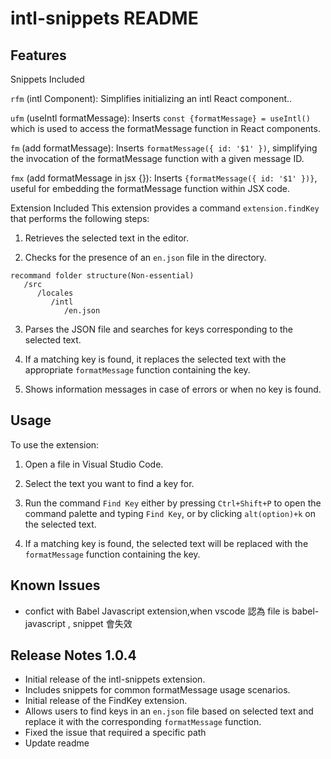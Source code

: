 # intl-snippets README

## Features

Snippets Included

`rfm` (intl Component): Simplifies initializing an intl React component..

`ufm` (useIntl formatMessage): Inserts `const {formatMessage} = useIntl()` which is used to access the formatMessage function in React components.

`fm` (add formatMessage): Inserts `formatMessage({ id: '$1' })`, simplifying the invocation of the formatMessage function with a given message ID.

`fmx` (add formatMessage in jsx {}): Inserts `{formatMessage({ id: '$1' })}`, useful for embedding the formatMessage function within JSX code.

Extension Included
This extension provides a command `extension.findKey` that performs the following steps:

1. Retrieves the selected text in the editor.
   
2. Checks for the presence of an `en.json` file in the directory.
```
recommand folder structure(Non-essential)
   /src
      /locales
         /intl
            /en.json
```

3. Parses the JSON file and searches for keys corresponding to the selected text.

4. If a matching key is found, it replaces the selected text with the appropriate `formatMessage` function containing the key.

5. Shows information messages in case of errors or when no key is found.


## Usage

To use the extension:

1. Open a file in Visual Studio Code.
   
2. Select the text you want to find a key for.

3. Run the command `Find Key` either by pressing `Ctrl+Shift+P` to open the command palette and typing `Find Key`, or by clicking `alt(option)+k` on the selected text.

4. If a matching key is found, the selected text will be replaced with the `formatMessage` function containing the key.


## Known Issues

- confict with Babel Javascript extension,when vscode 認為 file is babel-javascript , snippet 會失效

## Release Notes 1.0.4

- Initial release of the intl-snippets extension.
- Includes snippets for common formatMessage usage scenarios.
- Initial release of the FindKey extension.
- Allows users to find keys in an `en.json` file based on selected text and replace it with the corresponding `formatMessage` function.
- Fixed the issue that required a specific path
- Update readme 